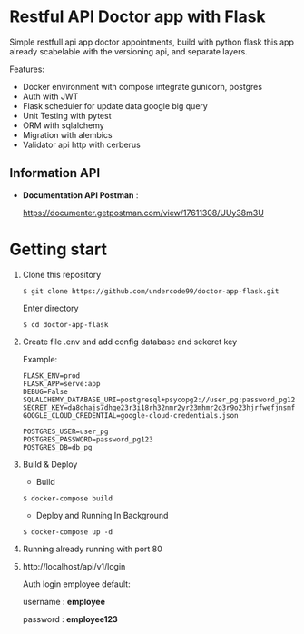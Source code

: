 # Restful API Doctor app with Flask

Simple restfull api app doctor appointments, build with python flask this app already scabelable with the versioning api, and separate layers.

Features:
- Docker environment with compose integrate gunicorn, postgres
- Auth with JWT
- Flask scheduler for update data google big query
- Unit Testing with pytest
- ORM with sqlalchemy
- Migration with alembics
- Validator api http with cerberus 



## Information API

- **Documentation API Postman** :
   
   https://documenter.getpostman.com/view/17611308/UUy38m3U 



# Getting start
1. Clone this repository

   ```$ git clone https://github.com/undercode99/doctor-app-flask.git ```

   Enter directory

   ```$ cd doctor-app-flask ```

3. Create file .env and add config database and sekeret key

    Example: 
    ```env
    FLASK_ENV=prod
    FLASK_APP=serve:app
    DEBUG=False
    SQLALCHEMY_DATABASE_URI=postgresql+psycopg2://user_pg:password_pg123@pg:5432/db_pg
    SECRET_KEY=da8dhajs7dhqe23r3i18rh32nmr2yr23mhmr2o3r9o23hjrfwefjnsmf8wefksdf
    GOOGLE_CLOUD_CREDENTIAL=google-cloud-credentials.json

    POSTGRES_USER=user_pg
    POSTGRES_PASSWORD=password_pg123
    POSTGRES_DB=db_pg
    ```

4. Build & Deploy
   
   - Build

   ```$ docker-compose build ```

   - Deploy and Running In Background

   ```$ docker-compose up -d```
   
5. Running already running with port 80
6. 
   http://localhost/api/v1/login
 
   Auth login employee default:

    username : **employee**
    
    password : **employee123**
